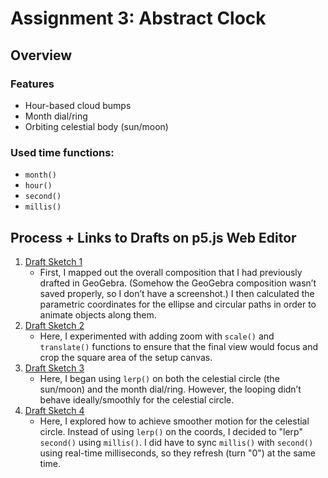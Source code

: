# Assignment 3: Abstract Clock

## Overview

### Features

- Hour-based cloud bumps
- Month dial/ring
- Orbiting celestial body (sun/moon)

### Used time functions:

- `month()`
- `hour()`
- `second()`
- `millis()`

## Process + Links to Drafts on p5.js Web Editor

1. [Draft Sketch 1](https://editor.p5js.org/xl6294/sketches/CiFoX0z-d)
   - First, I mapped out the overall composition that I had previously drafted in GeoGebra. (Somehow the GeoGebra composition wasn’t saved properly, so I don’t have a screenshot.) I then calculated the parametric coordinates for the ellipse and circular paths in order to animate objects along them.
2. [Draft Sketch 2](https://editor.p5js.org/xl6294/sketches/PnBZlGCW8)
   - Here, I experimented with adding zoom with `scale()` and `translate()` functions to ensure that the final view would focus and crop the square area of the setup canvas.
3. [Draft Sketch 3](https://editor.p5js.org/xl6294/sketches/n317Jk4ds)
   - Here, I began using `lerp()` on both the celestial circle (the sun/moon) and the month dial/ring. However, the looping didn’t behave ideally/smoothly for the celestial circle.
4. [Draft Sketch 4](https://editor.p5js.org/xl6294/sketches/ZHeJDJeS_)
   - Here, I explored how to achieve smoother motion for the celestial circle. Instead of using `lerp()` on the coords, I decided to "lerp" `second()` using `millis()`. I did have to sync `millis()` with `second()` using real-time milliseconds, so they refresh (turn "0") at the same time.
